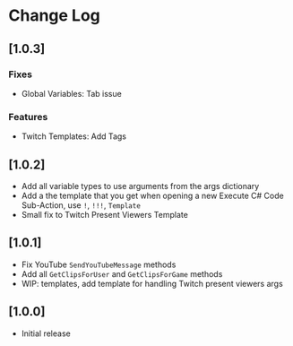 # Change Log

## [1.0.3]

### Fixes

- Global Variables: Tab issue

### Features

- Twitch Templates: Add Tags

## [1.0.2]

- Add all variable types to use arguments from the args dictionary
- Add a the template that you get when opening a new Execute C# Code Sub-Action, use `!`, `!!!`, `Template`
- Small fix to Twitch Present Viewers Template

## [1.0.1]

- Fix YouTube `SendYouTubeMessage` methods
- Add all `GetClipsForUser` and `GetClipsForGame` methods
- WIP: templates, add template for handling Twitch present viewers args
## [1.0.0]

- Initial release
